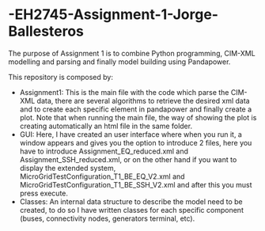 # -EH2745-Assignment-1-Jorge-Ballesteros
The purpose of Assignment 1 is to combine Python programming, CIM-XML modelling and parsing and finally model building using Pandapower. 

This repository is composed by:
- Assignment1: This is the main file with the code which parse the CIM-XML data, there are several algorithms to retrieve the desired xml data and to create each specific element in pandapower and finally create a plot. Note that when running the main file, the way of showing the plot is creating automatically an html file in the same folder.
- GUI: Here, I have created an user interface where when you run it, a window appears and gives you the option to introduce 2 files, here you have to introduce Assignment_EQ_reduced.xml and Assignment_SSH_reduced.xml, or on the other hand if you want to display the extended system, MicroGridTestConfiguration_T1_BE_EQ_V2.xml and MicroGridTestConfiguration_T1_BE_SSH_V2.xml and after this you must press execute.
- Classes: An internal data structure to describe the model need to be created, to do so I have written classes for each specific component (buses, connectivity nodes, generators terminal, etc).

